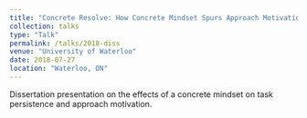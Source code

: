 ```yaml
---
title: "Concrete Resolve: How Concrete Mindset Spurs Approach Motivation and Improves Task Persistence and Performance for Behaviourally Inhibited People"
collection: talks
type: "Talk"
permalink: /talks/2018-diss
venue: "University of Waterloo"
date: 2018-07-27
location: "Waterloo, ON"
---
```


Dissertation presentation on the effects of a concrete mindset on task persistence and approach motivation.
